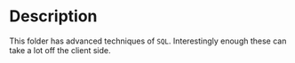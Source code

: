 # Description

This folder has advanced techniques of `SQL`. Interestingly enough these can take a lot off the client side.
